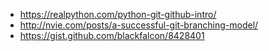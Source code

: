 * https://realpython.com/python-git-github-intro/
* http://nvie.com/posts/a-successful-git-branching-model/
* https://gist.github.com/blackfalcon/8428401
